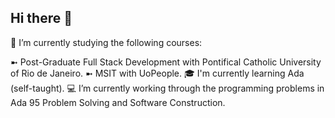 ## Hi there 👋

🏫 I’m currently studying the following courses:

  ➼ Post-Graduate Full Stack Development with Pontifical Catholic University of Rio de Janeiro.
  ➼ MSIT with UoPeople.
🎓 I'm currently learning Ada (self-taught).
💻 I’m currently working through the programming problems in Ada 95 Problem Solving and Software Construction.

